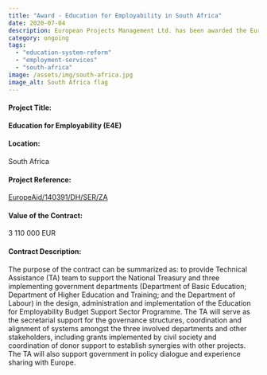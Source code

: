 ```yaml
---
title: "Award - Education for Employability in South Africa"
date: 2020-07-04
description: European Projects Management Ltd. has been awarded the EuropeAid project contract in South Africa, in consortium with Hulla & Co. Human Dynamics GmbH & Co KG.
category: ongoing
tags: 
  - "education-system-reform"
  - "employment-services"
  - "south-africa"
image: /assets/img/south-africa.jpg
image_alt: South Africa flag
---
```

#### Project Title:

**Education for Employability (E4E)**

#### Location:

South Africa

#### Project Reference:

[EuropeAid/140391/DH/SER/ZA](/news/shortlist-education-employability-e4e-south-africa/)

#### Value of the Contract:

3 110 000 EUR

#### Contract Description:

The purpose of the contract can be summarized as: to provide Technical Assistance (TA) team to support the National Treasury and three implementing government departments (Department of Basic Education; Department of Higher Education and Training; and the Department of Labour) in the design, administration and implementation of the Education for Employability Budget Support Sector Programme. The TA will serve as the secretarial support for the governance structures, coordination and alignment of systems amongst the three involved departments and other stakeholders, including grants implemented by civil society and coordination of donor support to establish synergies with other projects. The TA will also support government in policy dialogue and experience sharing with Europe.
